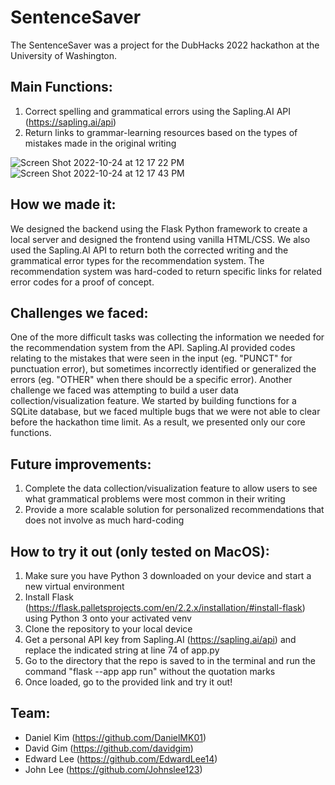 # SentenceSaver

The SentenceSaver was a project for the DubHacks 2022 hackathon at the University of Washington.

## Main Functions:
1) Correct spelling and grammatical errors using the Sapling.AI API (https://sapling.ai/api)
2) Return links to grammar-learning resources based on the types of mistakes made in the original writing

![Screen Shot 2022-10-24 at 12 17 22 PM](https://user-images.githubusercontent.com/54155011/197608489-55714c52-3bf5-4f53-b89c-513ab0602f33.png)
![Screen Shot 2022-10-24 at 12 17 43 PM](https://user-images.githubusercontent.com/54155011/197608507-33cbb64b-b289-42da-8e2c-e048ecf49474.png)


## How we made it:
We designed the backend using the Flask Python framework to create a local server and designed the frontend using vanilla HTML/CSS. We also used the Sapling.AI API to return both the corrected writing and the grammatical error types for the recommendation system. The recommendation system was hard-coded to return specific links for related error codes for a proof of concept.

## Challenges we faced:
One of the more difficult tasks was collecting the information we needed for the recommendation system from the API. Sapling.AI provided codes relating to the mistakes that were seen in the input (eg. "PUNCT" for punctuation error), but sometimes incorrectly identified or generalized the errors (eg. "OTHER" when there should be a specific error). Another challenge we faced was attempting to build a user data collection/visualization feature. We started by building functions for a SQLite database, but we faced multiple bugs that we were not able to clear before the hackathon time limit. As a result, we presented only our core functions.

## Future improvements:
1) Complete the data collection/visualization feature to allow users to see what grammatical problems were most common in their writing
2) Provide a more scalable solution for personalized recommendations that does not involve as much hard-coding

## How to try it out (only tested on MacOS): 
1) Make sure you have Python 3 downloaded on your device and start a new virtual environment
2) Install Flask (https://flask.palletsprojects.com/en/2.2.x/installation/#install-flask) using Python 3 onto your activated venv
3) Clone the repository to your local device
4) Get a personal API key from Sapling.AI (https://sapling.ai/api) and replace the indicated string at line 74 of app.py
5) Go to the directory that the repo is saved to in the terminal and run the command "flask --app app run" without the quotation marks
6) Once loaded, go to the provided link and try it out!

## Team:
- Daniel Kim (https://github.com/DanielMK01)
- David Gim (https://github.com/davidgim)
- Edward Lee (https://github.com/EdwardLee14)
- John Lee (https://github.com/Johnslee123)

